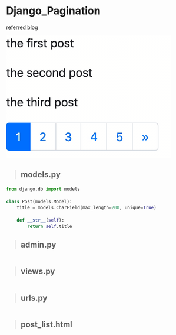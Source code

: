 # Django_Pagination

[referred blog](https://narito.ninja/blog/detail/89/)

![pagination](pagination.gif)

> ## models.py
``` python
from django.db import models

class Post(models.Model):
	title = models.CharField(max_length=200, unique=True)

	def __str__(self):
		return self.title
```

> ## admin.py
``` python

```

> ## views.py
``` python


```

> ## urls.py
``` python

```

> ## post_list.html
``` python

```
